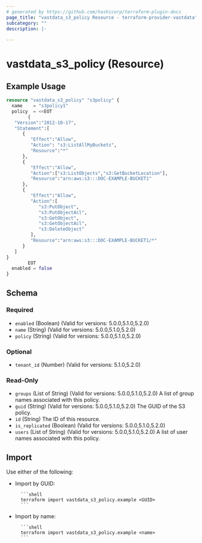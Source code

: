 ```yaml
---
# generated by https://github.com/hashicorp/terraform-plugin-docs
page_title: "vastdata_s3_policy Resource - terraform-provider-vastdata"
subcategory: ""
description: |-
  
---
```


# vastdata_s3_policy (Resource)



## Example Usage

```terraform
resource "vastdata_s3_policy" "s3policy" {
  name    = "s3policy1"
  policy  = <<EOT
        {
   "Version":"2012-10-17",
   "Statement":[
      {
         "Effect":"Allow",
         "Action": "s3:ListAllMyBuckets",
         "Resource":"*"
      },
      {
         "Effect":"Allow",
         "Action":["s3:ListObjects","s3:GetBucketLocation"],
         "Resource":"arn:aws:s3:::DOC-EXAMPLE-BUCKET1"
      },
      {
         "Effect":"Allow",
         "Action":[
            "s3:PutObject",
            "s3:PutObjectAcl",
            "s3:GetObject",
            "s3:GetObjectAcl",
            "s3:DeleteObject"
         ],
         "Resource":"arn:aws:s3:::DOC-EXAMPLE-BUCKET1/*"
      }
   ]
}
        EOT
  enabled = false
}
```

<!-- schema generated by tfplugindocs -->
## Schema

### Required

- `enabled` (Boolean) (Valid for versions: 5.0.0,5.1.0,5.2.0)
- `name` (String) (Valid for versions: 5.0.0,5.1.0,5.2.0)
- `policy` (String) (Valid for versions: 5.0.0,5.1.0,5.2.0)

### Optional

- `tenant_id` (Number) (Valid for versions: 5.1.0,5.2.0)

### Read-Only

- `groups` (List of String) (Valid for versions: 5.0.0,5.1.0,5.2.0) A list of group names associated with this policy.
- `guid` (String) (Valid for versions: 5.0.0,5.1.0,5.2.0) The GUID of the S3 policy.
- `id` (String) The ID of this resource.
- `is_replicated` (Boolean) (Valid for versions: 5.0.0,5.1.0,5.2.0)
- `users` (List of String) (Valid for versions: 5.0.0,5.1.0,5.2.0) A list of user names associated with this policy.

## Import

Use either of the following:
- Import by GUID:

        ```shell
        terraform import vastdata_s3_policy.example <GUID>
        ```
- Import by name:

        ```shell
        terraform import vastdata_s3_policy.example <name>
        ```
